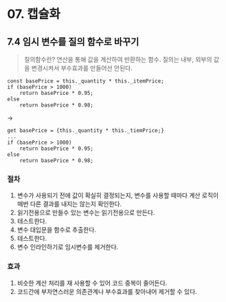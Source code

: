 # 07. 캡슐화

## 7.4 임시 변수를 질의 함수로 바꾸기

> 질의함수란? 연산을 통해 값을 계산하여 반환하는 함수. 질의는 내부, 외부의 값을 변경시켜서 부수효과를 만들어선 안된다.

```JS
const basePrice = this._quantity * this._itemPrice;
if (basePrice > 1000)
    return basePrice * 0.95;
else
    return basePrice * 0.98;
```
->
```JS
get basePrice = {this._quantity * this._tiemPrice;}
...
if (basePrice > 1000)
    return basePrice * 0.95;
else
    return basePrice * 0.98;
```

### 절차
1. 변수가 사용되기 전에 값이 확실히 결정되는지, 변수를 사용할 때마다 계산 로직이 매번 다른 결과를 내지는 않는지 확인한다.
2. 읽기전용으로 만들수 있는 변수는 읽기전용으로 만든다.
3. 테스트한다.
4. 변수 대입문을 함수로 추출한다.
5. 테스트한다.
6. 변수 인라인하기로 임시변수를 제거한다.


### 효과
1. 비슷한 계산 처리를 재 사용할 수 있어 코드 중복이 줄어든다.
2. 코드간에 부자연스러운 의존관계나 부수효과를 찾아내어 제거할 수 있다.

